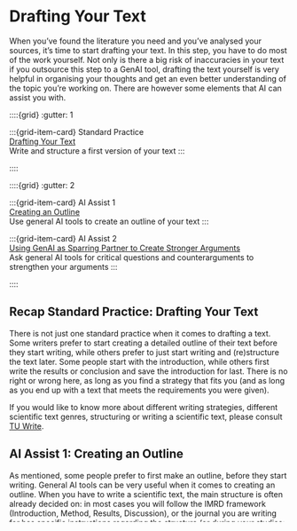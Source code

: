 # Drafting Your Text

When you’ve found the literature you need and you’ve analysed your sources, it’s time to start drafting your text. In this step, you have to do most of the work yourself. Not only is there a big risk of inaccuracies in your text if you outsource this step to a GenAI tool, drafting the text yourself is very helpful in organising your thoughts and get an even better understanding of the topic you’re working on. There are however some elements that AI can assist you with.

::::{grid}
:gutter: 1

:::{grid-item-card} Standard Practice <br>
[Drafting Your Text](#recap-standard-practice-drafting-your-text)<br>
Write and structure a first version of your text
:::

::::

::::{grid}
:gutter: 2

:::{grid-item-card} AI Assist 1<br>
[Creating an Outline](#ai-assist-1-creating-an-outline)<br>
Use general AI tools to create an outline of your text
:::

:::{grid-item-card} AI Assist 2<br>
[Using GenAI as Sparring Partner to Create Stronger Arguments](#ai-assist-2-using-genai-as-sparring-partner-to-create-stronger-arguments)<br>
Ask general AI tools for critical questions and counterarguments to strengthen your arguments
:::

::::

## Recap Standard Practice: Drafting Your Text

There is not just one standard practice when it comes to drafting a text. Some writers prefer to start creating a detailed outline of their text before they start writing, while others prefer to just start writing and (re)structure the text later. Some people start with the introduction, while others first write the results or conclusion and save the introduction for last. There is no right or wrong here, as long as you find a strategy that fits you (and as long as you end up with a text that meets the requirements you were given).

If you would like to know more about different writing strategies, different scientific text genres, structuring or writing a scientific text, please consult <a href="https://brightspace-cc.tudelft.nl/course/2901/tu-write" target="_blank">TU Write</a>.

## AI Assist 1: Creating an Outline

As mentioned, some people prefer to first make an outline, before they start writing. General AI tools can be very useful when it comes to creating an outline. When you have to write a scientific text, the main structure is often already decided on: in most cases you will follow the IMRD framework (Introduction, Method, Results, Discussion), or the journal you are writing for has specific instructions regarding the structure (or during your studies: the structure is often specified in the assignment description). General GenAI tools can assist you in further developing the structure of your text.

```{admonition} Example Prompt
:class: dropdown note 
You are a [X year] student in [study]. You are writing a literature review paper about [topic]. Your research question is: [research question]. The text has to follow the IMRD structure. Create a detailed structure overview for the literature review paper and define for each section what could be discussed.
```

```{admonition} Guided Activity: Use General AI Tools to Create an Outline
:class: dropdown tip

**Step 1.** Choose **two** of the following general AI-tools:
- Copilot 
- ChatGPT
- Perplexity
- Gemini
- Claude

**Step 2.** Ask both tools the same question. You can use the following example prompt (and adjust where necessary):

_You are a [X year] student in [study]. You are writing a literature review paper about [topic]. Your research question is: [research question]. The text has to follow the IMRD structure. Create a detailed structure overview for the literature review paper and define for each section what could be discussed._

**Step 3.** Compare and evaluate the outcome:
- What are the main similarities and differences between the two suggested outlines?
- Which suggestions are useful for your text (and which are not)?

**Step 4.** Based on the suggestions from the AI tools, decide on a (preliminary) structure for your text.
```

## AI Assist 2: Using GenAI as Sparring Partner to Create Stronger Arguments

If you have written some paragraphs or sections, and you are uncertain whether your arguments make sense, you can ask an AI tool to ask critical questions about your text. Most general AI tools, like Copilot or ChatGPT, are suitable for this purpose. You could consider using the deep reasoning mode of the AI that you’re using (if it has one) for better results (but note that this requires a lot more energy to process). 

Using GenAI as sparring partner may help you to find the flaws in your reasoning and create stronger arguments. Note that, although the models are improving, LLMs don’t stand out for their reasoning skills. It is therefore advised to not use GenAI tools to generate arguments for you. As a critical sparring partner, however, Gen AI tools can give you good advice to strengthen your arguments.

```{admonition} Example Prompt
:class: dropdown note 
You are an expert on [topic]. Below you can find a section from my literature review about [topic]. Formulate critical questions about and possible counterarguments against the arguments in the section. For each critical question or counterargument, explain in a short paragraph (3-4 sentences) how my argument can be strengthened to anticipate this critical question or counterargument. Present the critical questions and counterarguments with explanations in a numbered list.
```

```{admonition} Guided Activity: Strenghten Your Arguments with GenAI Tools
:class: dropdown tip

**Step 1.** Choose a general AI-tools, for example Copilot, ChatGPT, Perplexity, Gemini or Claude. Check if this tool has a deep reasoning mode and decide for yourself whether you want to use this or not.

**Step 2.** Select a section from your text, preferably a section that you have some doubts about.

**Step 3.** Ask the AI to develop critical questions and counterarguments. You can use the following prompt (and adjust it where necessary):

_You are an expert on [topic]. Below you can find a section from my literature review about [topic]. Formulate critical questions about and possible counterarguments against the arguments in the section. For each critical question or counterargument, explain in a short paragraph (3-4 sentences) how my argument can be strengthened to anticipate this critical question or counterargument. Present the critical questions and counterarguments with explanations in a numbered list._

Step 4: Evaluate the outcome:
- Which critical questions and counterarguments are useful to improve your text?
- Are the suggestions that the tool gave you to anticipate these questions and counterarguments helpful?
- If necessary, ask the AI follow-up questions about the suggestions it gave.
Step 5: Improve your text based on the outcome of the previous steps.

```

## Summary and Prompts

| Task | Standard Practice | AI Assist | Tools | Example Prompts |
|-|-|-|-|-| 
| Drafting your text | Write and structure a first version of your text | Use AI to create an outline for your text | General tools, e.g. Copilot, ChatGPT | You are a [X year] student in [study]. You are writing a literature review paper about [topic]. Your research question is: [research question]. The text has to follow the IMRD structure. Create a detailed structure overview for the literature review paper and define for each section what could be discussed.|
| | | Use AI as sparring partner to create stronger arguments | General tools, e.g. Copilot, ChatGPT | You are an expert on [topic]. Below you can find a section from my literature review about [topic]. Formulate critical questions about and possible counterarguments against the arguments in the section. For each critical question or counterargument, explain in a short paragraph (3-4 sentences) how my argument can be strengthened to anticipate this critical question or counterargument. Present the critical questions and counterarguments with explanations in a numbered list.|

## References

- De Wachter, L., Fivez, K., Van Soom, C., & De Groef, B. (2024). _Wetenschappelijk schrijven in tijden van AI_. Owl Press.
- Silyn-Roberts, H. (2013). _Writing for Science and Engineering_ (2nd edition). Elsevier.
